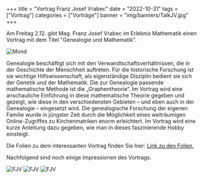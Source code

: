 +++
title = "Vortrag Franz Josef Vrabec"
date = "2022-10-31"
tags = ["Vortrag"]
categories = ["Vorträge"]
banner = "img/banners/TalkJV.jpg"
+++

Am Freitag 2.12. gibt Mag. Franz Josef Vrabec im Erlebnis Mathematik einen Vortrag mit dem Titel "Genealogie und Mathematik".

![Mond](/img/banners/TalkJV.jpg)

Genealogie beschäftigt sich mit den Verwandtschaftsverhältnissen, die
in der Geschichte der Menschheit auftreten. Für die historische Forschung ist sie
wichtige Hilfswissenschaft, als eigenständige Disziplin bedient sie sich der
Genetik und der Mathematik.
Die zur Genealogie passende mathematische Methode ist die „Graphentheorie“.
Im Vortrag wird eine anschauliche Einführung in diese mathematische Theorie
gegeben und gezeigt, wie diese in den verschiedensten Gebieten – und eben auch
in der Genealogie – eingesetzt wird.
Die genealogische Forschung der eigenen Familie wurde in jüngster Zeit durch
die Möglichkeit eines weiträumigen Online-Zugriffes zu Kirchenmatriken enorm
erleichtert. Im Vortrag wird eine kurze Anleitung dazu gegeben, wie man in dieses
faszinierende Hobby einsteigt.

Die Folien zu dem interessanten Vortrag finden Sie hier:
<a href="/img/talks/FJVSlides.pdf">Link zu den Folien.</a>

Nachfolgend sind noch einige Impressionen des Vortrags.

![FJV](/img/talks/FJVTalk1.jpg)
![FJV](/img/talks/FJVTalk2.jpg)
![FJV](/img/talks/FJVTalk3.jpg)
